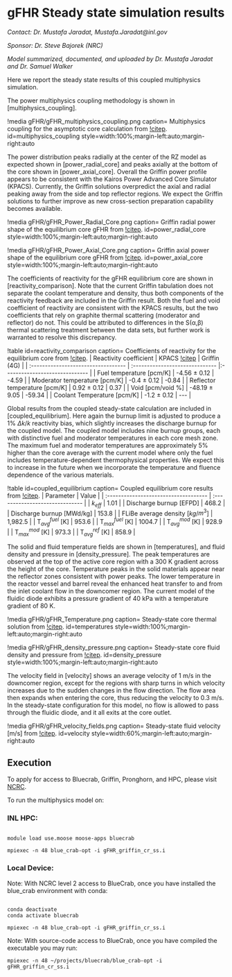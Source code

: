 # gFHR Steady state simulation results

*Contact: Dr. Mustafa Jaradat, Mustafa.Jaradat\@inl.gov*

*Sponsor: Dr. Steve Bajorek (NRC)*

*Model summarized, documented, and uploaded by Dr. Mustafa Jaradat and Dr. Samuel Walker*

Here we report the steady state results of this coupled multiphysics simulation.

The power multiphysics coupling methodology is shown in [multiphysics_coupling].

!media gFHR/gFHR_multiphysics_coupling.png
  caption=  Multiphysics coupling for the asymptotic core calculation from [!citep](gFHR_report).
  id=multiphysics_coupling
  style=width:100%;margin-left:auto;margin-right:auto

The power distribution peaks radially at the center of the RZ model as expected shown in [power_radial_core] and peaks axially at the bottom of the core shown in [power_axial_core]. Overall the Griffin power profile appears to be consistent with the Kairos Power Advanced Core Simulator (KPACS). Currently, the Griffin solutions overpredict the axial and radial peaking away from the side and top reflector regions. We expect the Griffin solutions to further improve as new cross-section preparation capability becomes available.

!media gFHR/gFHR_Power_Radial_Core.png
  caption=  Griffin radial power shape of the equilibrium core gFHR from [!citep](gFHR_report).
  id=power_radial_core
  style=width:100%;margin-left:auto;margin-right:auto

!media gFHR/gFHR_Power_Axial_Core.png
  caption=  Griffin axial power shape of the equilibrium core gFHR from [!citep](gFHR_report).
  id=power_axial_core
  style=width:100%;margin-left:auto;margin-right:auto

The coefficients of reactivity for the gFHR equilibrium core are shown in [reactivity_comparison]. Note that the current Griffin tabulation does not separate the coolant temperature and density, thus both components of the reactivity feedback are included in the Griffin result. Both the fuel and void coefficient of reactivity are consistent with the KPACS results, but the two coefficients that rely on graphite thermal scattering (moderator and reflector) do not. This could be attributed to differences in the S(α,β) thermal scattering treatment between the data sets, but further work is warranted to resolve this discrepancy.

!table id=reactivity_comparison caption= Coefficients of reactivity for the equilibrium core from [!citep](gFHR_report).
| Reactivity coefficient              | KPACS [!citep](gFHR)            | Griffin (4G)                   |
| :---------------------------------- | :------------------------------ |:------------------------------ |
| Fuel temperature $[$pcm/K$]$        | -4.56 $\pm$ 0.12                | -4.59                          |
| Moderator temperature $[$pcm/K$]$   | -0.4 $\pm$ 0.12                 | -0.84                          |
| Reflector temperature $[$pcm/K$]$   | 0.92 $\pm$ 0.12                 |  0.37                          |
| Void $[$pcm/void %$]$               | -48.19 $\pm$ 9.05               | -59.34                         |
| Coolant Temperature $[$pcm/K$]$     | -1.2 $\pm$ 0.12                 |  ---                           |

Global results from the coupled steady-state calculation are included in [coupled_equilibrium]. Here again the burnup limit is adjusted to produce a 1% $\Delta$$k$/$k$ reactivity bias, which slightly increases the discharge burnup for the coupled model. The coupled model includes nine burnup groups, each with distinctive fuel and moderator temperatures in each core mesh zone. The maximum fuel and moderator temperatures are approximately 5% higher than the core average with the current model where only the fuel includes temperature-dependent thermophysical properties. We expect this to increase in the future when we incorporate the temperature and fluence dependence of the various materials.

!table id=coupled_equilibrium caption= Coupled equilibrium core results from [!citep](gFHR_report).
| Parameter                             | Value                           |
| :------------------------------------ | :------------------------------ |
| $k$$_{eff}$                            | 1.01                            |
| Discharge burnup $[$EFPD$]$           | 468.2                           |
| Discharge burnup $[$MWd/kg$]$         | 153.8                           |
| FLiBe average density $[$$kg$/$m^3$$]$ | 1,982.5                         |
| T$_{avg}^{fuel}$ $[$K$]$                | 953.6                           |
| T$_{max}^{fuel}$ $[$K$]$               | 1004.7                          |
| T$_{avg}^{mod}$ $[$K$]$                 | 928.9                           |
| T$_{max}^{mod}$ $[$K$]$                | 973.3                           |
| T$_{avg}^{ref}$ $[$K$]$                | 858.9                           |

The solid and fluid temperature fields are shown in [temperatures], and fluid density and pressure in [density_pressure]. The peak temperatures are observed at the top of the active core region with a 300 K gradient across the height of the core. Temperature peaks in the solid materials appear near the reflector zones consistent with power peaks. The lower temperature in the reactor vessel and barrel reveal the enhanced heat transfer to and from the inlet coolant flow in the downcomer region. The current model of the fluidic diode exhibits a pressure gradient of 40 kPa with a temperature gradient of 80 K.

!media gFHR/gFHR_Temperature.png
  caption=  Steady-state core thermal solution from [!citep](gFHR_report).
  id=temperatures
  style=width:100%;margin-left:auto;margin-right:auto

!media gFHR/gFHR_density_pressure.png
  caption=  Steady-state core fluid density and pressure from [!citep](gFHR_report).
  id=density_pressure
  style=width:100%;margin-left:auto;margin-right:auto

  The velocity field in [velocity] shows an average velocity of 1 m/s in the downcomer region, except for the regions with sharp turns in which velocity increases due to the sudden changes in the flow direction. The flow area then expands when entering the core, thus reducing the velocity to 0.3 m/s. In the steady-state configuration for this model, no flow is allowed to pass through the fluidic diode, and it all exits at the core outlet.

!media gFHR/gFHR_velocity_fields.png
  caption=  Steady-state fluid velocity $[$m/s$]$ from [!citep](gFHR_report).
  id=velocity
  style=width:60%;margin-left:auto;margin-right:auto

## Execution

To apply for access to Bluecrab, Griffin, Pronghorn, and HPC, please visit [NCRC](https://ncrcaims.inl.gov/).

To run the multiphysics model on:

### INL HPC:

```language=Bash

module load use.moose moose-apps bluecrab

mpiexec -n 48 blue_crab-opt -i gFHR_griffin_cr_ss.i
```

### Local Device:

Note: With NCRC level 2 access to BlueCrab, once you have installed the blue_crab environment with conda:

```language=Bash

conda deactivate
conda activate bluecrab

mpiexec -n 48 blue_crab-opt -i gFHR_griffin_cr_ss.i
```

Note: With source-code access to BlueCrab, once you have compiled the executable you may run:

```language=Bash
mpiexec -n 48 ~/projects/bluecrab/blue_crab-opt -i gFHR_griffin_cr_ss.i

```
